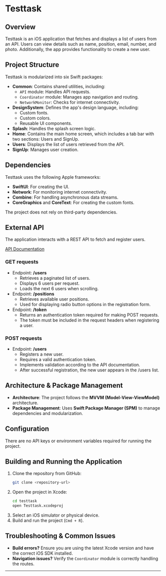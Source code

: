 # Testtask

## Overview
Testtask is an iOS application that fetches and displays a list of users from an API. Users can view details such as name, position, email, number, and photo. Additionally, the app provides functionality to create a new user.

## Project Structure
Testtask is modularized into six Swift packages:

- **Common**: Contains shared utilities, including:
  - `API` module: Handles API requests.
  - `Coordinator` module: Manages app navigation and routing.
  - `NetworkMonitor`: Checks for internet connectivity.
- **DesignSystem**: Defines the app's design language, including:
  - Custom fonts.
  - Custom colors.
  - Reusable UI components.
- **Splash**: Handles the splash screen logic.
- **Home**: Contains the main home screen, which includes a tab bar with two sections: Users and SignUp.
- **Users**: Displays the list of users retrieved from the API.
- **SignUp**: Manages user creation.

## Dependencies
Testtask uses the following Apple frameworks:
- **SwiftUI**: For creating the UI.
- **Network**: For monitoring internet connectivity.
- **Combine**: For handling asynchronous data streams.
- **CoreGraphics** and **CoreText**: For creating the custom fonts.

The project does not rely on third-party dependencies.

## External API
The application interacts with a REST API to fetch and register users.

[API Documentation](https://openapi_apidocs.abz.dev/frontend-test-assignment-v1)

### GET requests
- Endpoint: **/users**
  - Retrieves a paginated list of users.
  - Displays 6 users per request.
  - Loads the next 6 users when scrolling.
- Endpoint: **/positions**
  - Retrieves available user positions.
  - Used for displaying radio button options in the registration form.
- Endpoint: **/token**
    - Returns an authentication token required for making POST requests.
    - The token must be included in the request headers when registering a user.

### POST requests
- Endpoint: **/users**
  - Registers a new user.
  - Requires a valid authentication token.
  - Implements validation according to the API documentation.
  - After successful registration, the new user appears in the /users list.

## Architecture & Package Management
- **Architecture**: The project follows the **MVVM (Model-View-ViewModel)** architecture.
- **Package Management**: Uses **Swift Package Manager (SPM)** to manage dependencies and modularization.

## Configuration
There are no API keys or environment variables required for running the project.

## Building and Running the Application
1. Clone the repository from GitHub:
   ```sh
   git clone <repository-url>
   ```
2. Open the project in Xcode:
   ```sh
   cd testtask
   open Testtask.xcodeproj
   ```
3. Select an iOS simulator or physical device.
4. Build and run the project (`Cmd + R`).

## Troubleshooting & Common Issues
- **Build errors?** Ensure you are using the latest Xcode version and have the correct iOS SDK installed.
- **Navigation issues?** Verify the `Coordinator` module is correctly handling the routes.

---


